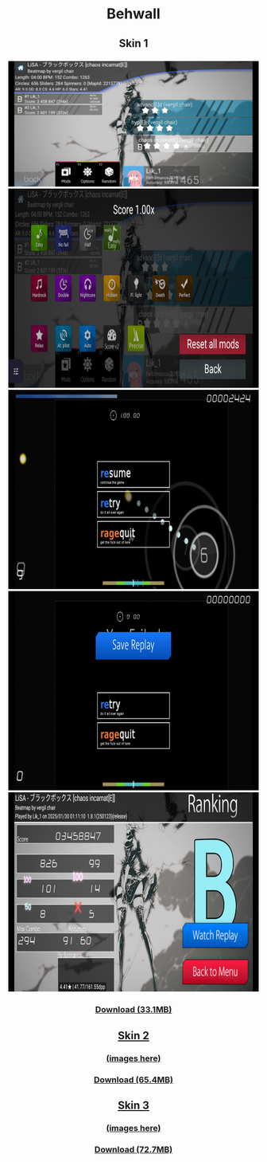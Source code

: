 <h1 align=center>Behwall</h1>

<h2 align=center>Skin 1</h2>
<h3 align=center>
  <img src="https://github.com/75efb6/osu-droid-skins-repo/blob/dev/player-skins/behwall/images/skins/skin1/map-selection.png">
  <img src="https://github.com/75efb6/osu-droid-skins-repo/blob/dev/player-skins/behwall/images/skins/skin1/mod-selection.png" height="400">
  <img src="https://github.com/75efb6/osu-droid-skins-repo/blob/dev/player-skins/behwall/images/skins/skin1/pause.png" height="400">
  <img src="https://github.com/75efb6/osu-droid-skins-repo/blob/dev/player-skins/behwall/images/skins/skin1/you-failed.png" height="400">
  <img src="https://github.com/75efb6/osu-droid-skins-repo/blob/dev/player-skins/behwall/images/skins/skin1/results.png" height="400">

</h3>
<h3 align=center><a href=https://files.catbox.moe/k00h76.zip>Download (33.1MB)</h3>
  
<h2 align=center>Skin 2</h2>
<h3 align=center>(images here)</h3>
<h3 align=center><a href=https://files.catbox.moe/k00h76.zip>Download (65.4MB)</h3>
  
<h2 align=center>Skin 3</h2>
<h3 align=center>(images here)</h3>
<h3 align=center><a href=https://files.catbox.moe/k00h76.zip>Download (72.7MB)</h3>
